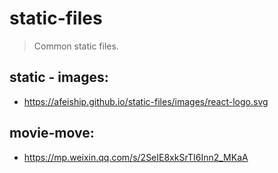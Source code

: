 # static-files
> Common static files.

## static - images:
+ https://afeiship.github.io/static-files/images/react-logo.svg

## movie-move:
+ https://mp.weixin.qq.com/s/2SeIE8xkSrTI6Inn2_MKaA